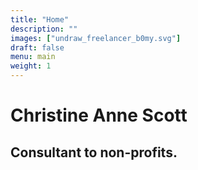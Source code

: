 ```yaml
---
title: "Home"
description: ""
images: ["undraw_freelancer_b0my.svg"]
draft: false
menu: main
weight: 1
---
```


# Christine Anne Scott
## Consultant to non-profits.